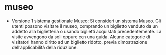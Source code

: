 # museo
- Versione 1 sistema gestionale Museo:
  Si consideri un sistema Museo. Gli utenti possono visitare il museo, comprando un biglietto venduto da un addetto alla biglietteria o usando biglietti acquistati precedentemente.
  La visite avvengono da soli oppure con una guida. Alcune categorie di visitatori hanno diritto ad un biglietto ridotto, previa dimostrazione dell’applicabilità della riduzione.

